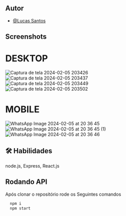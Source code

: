 
## Autor
- [@Lucas Santos](https://github.com/Lukas656)

## Screenshots
# DESKTOP 
![Captura de tela 2024-02-05 203426](https://github.com/Lukas656/hairdresser/assets/72577273/dd78c5aa-a877-4585-a287-7e1048b4d01f)
![Captura de tela 2024-02-05 203437](https://github.com/Lukas656/hairdresser/assets/72577273/47193783-3293-4cd1-9792-b5bbb77419d5)
![Captura de tela 2024-02-05 203449](https://github.com/Lukas656/hairdresser/assets/72577273/b64c7094-ec9b-4e9b-973f-497e6c6a8847)
![Captura de tela 2024-02-05 203502](https://github.com/Lukas656/hairdresser/assets/72577273/42b092af-aa54-4fa5-9b30-159bf56e171b)


# MOBILE
![WhatsApp Image 2024-02-05 at 20 36 45](https://github.com/Lukas656/hairdresser/assets/72577273/b9874109-88b7-4a20-a165-9db71c4f55da)
![WhatsApp Image 2024-02-05 at 20 36 45 (1)](https://github.com/Lukas656/hairdresser/assets/72577273/66c80804-3d9e-42f3-a8b4-1ce5f00d31e7)
![WhatsApp Image 2024-02-05 at 20 36 46](https://github.com/Lukas656/hairdresser/assets/72577273/e462cd71-54aa-44e7-a8f5-069d6d6c13e6)

## 🛠 Habilidades
node.js, Express, React.js 


## Rodando API

Após clonar o repositório rode os Seguintes comandos
```bash
  npm i
  npm start
```
